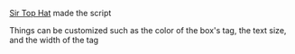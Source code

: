 [Sir Top Hat](https://steamcommunity.com/profiles/76561198800334545) made the script

Things can be customized such as the color of the box's tag, the text size, and the width of the tag
